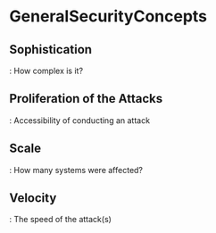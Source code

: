 # GeneralSecurityConcepts

## Sophistication
 : How complex is it?


## Proliferation of the Attacks
 : Accessibility of conducting an attack


## Scale
 : How many systems were affected?


## Velocity
 : The speed of the attack(s)